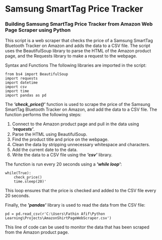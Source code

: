 # Samsung SmartTag Price Tracker
### Building Samsung SmartTag Price Tracker from Amazon Web Page Scraper using Python

This script is a web scraper that checks the price of a Samsung SmartTag Bluetooth Tracker on Amazon and adds the data to a CSV file. The script uses the BeautifulSoup library to parse the HTML of the Amazon product page, and the Requests library to make a request to the webpage.

Syntax and Functions
The following libraries are imported in the script:

    from bs4 import BeautifulSoup
    import requests
    import datetime
    import csv
    import time
    import pandas as pd
    
The ***'check_price()'*** function is used to scrape the price of the Samsung SmartTag Bluetooth Tracker on Amazon, and add the data to a CSV file. The function performs the following steps:

1. Connect to the Amazon product page and pull in the data using ***'requests'***.
2. Parse the HTML using BeautifulSoup.
3. Find the product title and price on the webpage.
4. Clean the data by stripping unnecessary whitespace and characters.
5. Add the current date to the data.
6. Write the data to a CSV file using the ***'csv'*** library.

The function is run every 20 seconds using a ***'while loop'***:

    while(True):
        check_price()
        time.sleep(20)'
        
This loop ensures that the price is checked and added to the CSV file every 20 seconds.

Finally, the ***'pandas'*** library is used to read the data from the CSV file:

    pd = pd.read_csv(r'C:\Users\Fathin Afif\Python Learning\Projects\AmazonShirtPageWebScraper.csv')
    
This line of code can be used to monitor the data that has been scraped from the Amazon product page.
